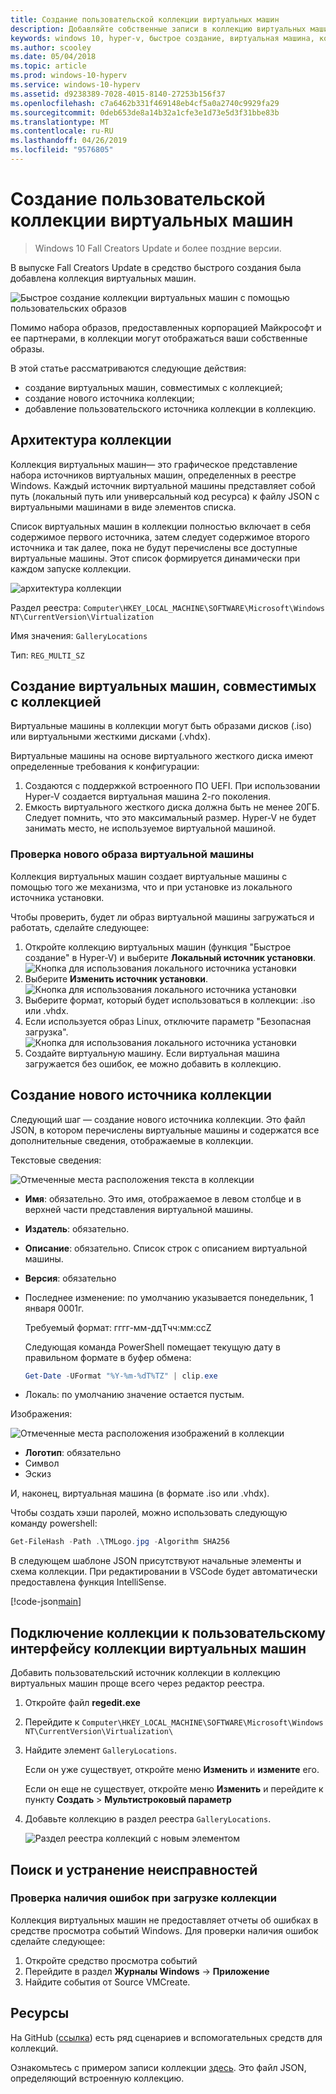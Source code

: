 ```yaml
---
title: Создание пользовательской коллекции виртуальных машин
description: Добавляйте собственные записи в коллекцию виртуальных машин в Windows 10 Creators Update и более поздних версиях.
keywords: windows 10, hyper-v, быстрое создание, виртуальная машина, коллекция
ms.author: scooley
ms.date: 05/04/2018
ms.topic: article
ms.prod: windows-10-hyperv
ms.service: windows-10-hyperv
ms.assetid: d9238389-7028-4015-8140-27253b156f37
ms.openlocfilehash: c7a6462b331f469148eb4cf5a0a2740c9929fa29
ms.sourcegitcommit: 0deb653de8a14b32a1cfe3e1d73e5d3f31bbe83b
ms.translationtype: MT
ms.contentlocale: ru-RU
ms.lasthandoff: 04/26/2019
ms.locfileid: "9576805"
---
```

# <a name="create-a-custom-virtual-machine-gallery"></a>Создание пользовательской коллекции виртуальных машин

> Windows 10 Fall Creators Update и более поздние версии.

В выпуске Fall Creators Update в средство быстрого создания была добавлена коллекция виртуальных машин.

![Быстрое создание коллекции виртуальных машин с помощью пользовательских образов](media/vmgallery.png)

Помимо набора образов, предоставленных корпорацией Майкрософт и ее партнерами, в коллекции могут отображаться ваши собственные образы.

В этой статье рассматриваются следующие действия:

* создание виртуальных машин, совместимых с коллекцией;
* создание нового источника коллекции;
* добавление пользовательского источника коллекции в коллекцию.

## <a name="gallery-architecture"></a>Архитектура коллекции

Коллекция виртуальных машин— это графическое представление набора источников виртуальных машин, определенных в реестре Windows.  Каждый источник виртуальной машины представляет собой путь (локальный путь или универсальный код ресурса) к файлу JSON с виртуальными машинами в виде элементов списка.

Список виртуальных машин в коллекции полностью включает в себя содержимое первого источника, затем следует содержимое второго источника и так далее, пока не будут перечислены все доступные виртуальные машины.  Этот список формируется динамически при каждом запуске коллекции.

![архитектура коллекции](media/vmgallery-architecture.png)

Раздел реестра: `Computer\HKEY_LOCAL_MACHINE\SOFTWARE\Microsoft\Windows NT\CurrentVersion\Virtualization`

Имя значения: `GalleryLocations`

Тип: `REG_MULTI_SZ`

## <a name="create-gallery-compatible-virtual-machines"></a>Создание виртуальных машин, совместимых с коллекцией

Виртуальные машины в коллекции могут быть образами дисков (.iso) или виртуальными жесткими дисками (.vhdx).

Виртуальные машины на основе виртуального жесткого диска имеют определенные требования к конфигурации:

1. Создаются с поддержкой встроенного ПО UEFI. При использовании Hyper-V создается виртуальная машина 2-го поколения.
1. Емкость виртуального жесткого диска должна быть не менее 20ГБ. Следует помнить, что это максимальный размер.  Hyper-V не будет занимать место, не используемое виртуальной машиной.

### <a name="testing-a-new-vm-image"></a>Проверка нового образа виртуальной машины

Коллекция виртуальных машин создает виртуальные машины с помощью того же механизма, что и при установке из локального источника установки.

Чтобы проверить, будет ли образ виртуальной машины загружаться и работать, сделайте следующее:

1. Откройте коллекцию виртуальных машин (функция "Быстрое создание" в Hyper-V) и выберите **Локальный источник установки**.
  ![Кнопка для использования локального источника установки](media/use-local-source.png)
1. Выберите **Изменить источник установки**.
  ![Кнопка для использования локального источника установки](media/change-source.png)
1. Выберите формат, который будет использоваться в коллекции: .iso или .vhdx.
1. Если используется образ Linux, отключите параметр "Безопасная загрузка".
  ![Кнопка для использования локального источника установки](media/toggle-secure-boot.png)
1. Создайте виртуальную машину.  Если виртуальная машина загружается без ошибок, ее можно добавить в коллекцию.

## <a name="build-a-new-gallery-source"></a>Создание нового источника коллекции

Следующий шаг — создание нового источника коллекции.  Это файл JSON, в котором перечислены виртуальные машины и содержатся все дополнительные сведения, отображаемые в коллекции.

Текстовые сведения:

![Отмеченные места расположения текста в коллекции](media/gallery-text.png)

* **Имя**: обязательно. Это имя, отображаемое в левом столбце и в верхней части представления виртуальной машины.
* **Издатель**: обязательно.
* **Описание**: обязательно. Список строк с описанием виртуальной машины.
* **Версия**: обязательно
* Последнее изменение: по умолчанию указывается понедельник, 1 января 0001г.

  Требуемый формат: гггг-мм-ддTчч:мм:ссZ

  Следующая команда PowerShell помещает текущую дату в правильном формате в буфер обмена:

  ``` PowerShell
  Get-Date -UFormat "%Y-%m-%dT%TZ" | clip.exe
  ```

* Локаль: по умолчанию значение остается пустым.

Изображения:

![Отмеченные места расположения изображений в коллекции](media/gallery-pictures.png)

* **Логотип**: обязательно
* Символ
* Эскиз

И, наконец, виртуальная машина (в формате .iso или .vhdx).

Чтобы создать хэши паролей, можно использовать следующую команду powershell:

  ``` PowerShell
  Get-FileHash -Path .\TMLogo.jpg -Algorithm SHA256
  ```

В следующем шаблоне JSON присутствуют начальные элементы и схема коллекции.  При редактировании в VSCode будет автоматически предоставлена функция IntelliSense.

[!code-json[main](../../../hyperv-tools/vmgallery/vm-gallery-template.json)]

## <a name="connect-your-gallery-to-the-vm-gallery-ui"></a>Подключение коллекции к пользовательскому интерфейсу коллекции виртуальных машин

Добавить пользовательский источник коллекции в коллекцию виртуальных машин проще всего через редактор реестра.

1. Откройте файл **regedit.exe**
1. Перейдите к `Computer\HKEY_LOCAL_MACHINE\SOFTWARE\Microsoft\Windows NT\CurrentVersion\Virtualization\`
1. Найдите элемент `GalleryLocations`.

    Если он уже существует, откройте меню **Изменить** и **измените** его.

    Если он еще не существует, откройте меню **Изменить** и перейдите к пункту **Создать** > **Мультистроковый параметр**

1. Добавьте коллекцию в раздел реестра `GalleryLocations`.

    ![Раздел реестра коллекций с новым элементом](media/new-gallery-uri.png)

## <a name="troubleshooting"></a>Поиск и устранение неисправностей

### <a name="check-for-errors-loading-gallery"></a>Проверка наличия ошибок при загрузке коллекции

Коллекция виртуальных машин не предоставляет отчеты об ошибках в средстве просмотра событий Windows.  Для проверки наличия ошибок сделайте следующее:

1. Откройте средство просмотра событий
1. Перейдите в раздел **Журналы Windows** -> **Приложение**
1. Найдите события от Source VMCreate.

## <a name="resources"></a>Ресурсы

На GitHub ([ссылка](https://github.com/MicrosoftDocs/Virtualization-Documentation/tree/live/hyperv-tools/vmgallery)) есть ряд сценариев и вспомогательных средств для коллекций.

Ознакомьтесь с примером записи коллекции [здесь](https://go.microsoft.com/fwlink/?linkid=851584).  Это файл JSON, определяющий встроенную коллекцию.
